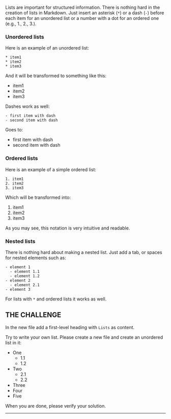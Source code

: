Lists are important for structured information. There is nothing hard in the creation of lists in Markdown. Just insert an asterisk (`*`) or a dash (`-`) before each item for an unordered list or a number with a dot for an ordered one (e.g., 1., 2., 3.).

### Unordered lists

Here is an example of an unordered list:

    * item1
    * item2
    * item3

And it will be transformed to something like this:

* item1
* item2
* item3

Dashes work as well:

    - first item with dash
    - second item with dash

Goes to:

- first item with dash
- second item with dash

### Ordered lists

Here is an example of a simple ordered list:

    1. item1
    2. item2
    3. item3

Which will be transformed into:

1. item1
2. item2
3. item3

As you may see, this notation is very intuitive and readable.

### Nested lists

There is nothing hard about making a nested list. Just add a tab, or spaces for nested elements such as:

    - element 1
      - element 1.1
      - element 1.2
    - element 2
      - element 2.1
    - element 3

For lists with `*` and ordered lists it works as well.

## THE CHALLENGE

In the new file add a first-level heading with `Lists` as content.

Try to write your own list. Please create a new file and create an unordered list in it:

- One
  - 1.1
  - 1.2
- Two
  - 2.1
  - 2.2
- Three
- Four
- Five

When you are done, please verify your solution.

---
